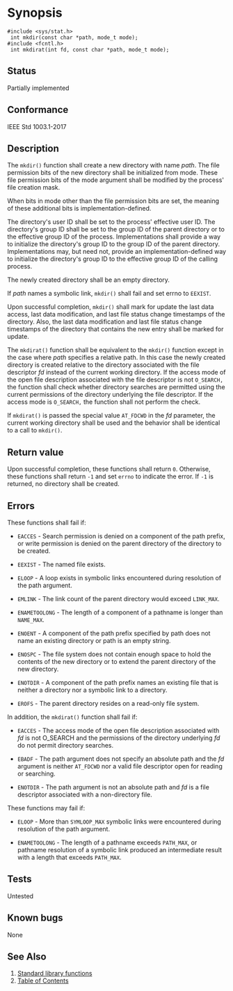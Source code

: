 # Synopsis 
`#include <sys/stat.h>`</br>
` int mkdir(const char *path, mode_t mode);`</br>
`#include <fcntl.h>`</br>
` int mkdirat(int fd, const char *path, mode_t mode);`</br>

## Status
Partially implemented
## Conformance
IEEE Std 1003.1-2017
## Description


The `mkdir()` function shall create a new directory with name _path_. The file permission bits of the new directory
shall be initialized from mode. These file permission bits of the mode argument shall be modified by the process'
file creation mask.

When bits in mode other than the file permission bits are set, the meaning of these additional bits is
implementation-defined.

The directory's user ID shall be set to the process' effective user ID. The directory's group ID shall be set to the group ID of
the parent directory or to the effective group ID of the process. Implementations shall provide a way to initialize the directory's
group ID to the group ID of the parent directory. Implementations may, but need not, provide an implementation-defined way to
initialize the directory's group ID to the effective group ID of the calling process.

The newly created directory shall be an empty directory.

If _path_ names a symbolic link, `mkdir()` shall fail and set errno to `EEXIST`.

Upon successful completion, `mkdir()` shall mark for update the last data access, last data modification, and last file
status change timestamps of the directory. Also, the last data modification and last file status change timestamps of the directory
that contains the new entry shall be marked for update.

The `mkdirat()` function shall be equivalent to the `mkdir()` function except in the case where _path_ specifies
a relative path. In this case the newly created directory is created relative to the directory associated with the file descriptor
_fd_ instead of the current working directory. If the access mode of the open file description associated with the file
descriptor is not `O_SEARCH,` the function shall check whether directory searches are permitted using the current permissions of the
directory underlying the file descriptor. If the access mode is `O_SEARCH,` the function shall not perform the check.

If `mkdirat()` is passed the special value `AT_FDCWD` in the _fd_ parameter, the current working directory shall be used
and the behavior shall be identical to a call to `mkdir()`.


## Return value


Upon successful completion, these functions shall return `0`. Otherwise, these functions shall return `-1` and set `errno` to
indicate the error. If `-1` is returned, no directory shall be created.


## Errors


These functions shall fail if:


 * `EACCES` - Search permission is denied on a component of the path prefix, or write permission is denied on the parent directory of the
directory to be created.

 * `EEXIST` - The named file exists.

 * `ELOOP` - A loop exists in symbolic links encountered during resolution of the path argument.

 * `EMLINK` - The link count of the parent directory would exceed `LINK_MAX`.

 * `ENAMETOOLONG` - The length of a component of a pathname is longer than `NAME_MAX`.

 * `ENOENT` - A component of the path prefix specified by path does not name an existing directory or path is an empty
string.

 * `ENOSPC` - The file system does not contain enough space to hold the contents of the new directory or to extend the parent directory of
the new directory.

 * `ENOTDIR` - A component of the path prefix names an existing file that is neither a directory nor a symbolic link to a directory.

 * `EROFS` - The parent directory resides on a read-only file system.

In addition, the `mkdirat()` function shall fail if:


 * `EACCES` - The access mode of the open file description associated with _fd_ is not O_SEARCH and the permissions of the directory
underlying _fd_ do not permit directory searches.

 * `EBADF` - The path argument does not specify an absolute path and the _fd_ argument is neither `AT_FDCWD` nor a valid file
descriptor open for reading or searching.

 * `ENOTDIR` - The path argument is not an absolute path and _fd_ is a file descriptor associated with a non-directory file.

These functions may fail if:


 * `ELOOP` - More than `SYMLOOP_MAX` symbolic links were encountered during resolution of the path argument.

 * `ENAMETOOLONG` -  The length of a pathname exceeds `PATH_MAX`, or pathname resolution of a symbolic link produced an intermediate result with a
length that exceeds `PATH_MAX`.





## Tests

Untested

## Known bugs

None

## See Also 
1. [Standard library functions](../README.md)
2. [Table of Contents](../../../README.md)
